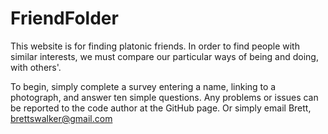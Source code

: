 # FriendFolder

This website is for finding platonic friends. In order to find people with similar interests, we must compare our particular ways of being and doing, with others'.

To begin, simply complete a survey entering a name, linking to a photograph, and answer ten simple questions. Any problems or issues can be reported to the code author at the GitHub page. Or simply email Brett, brettswalker@gmail.com